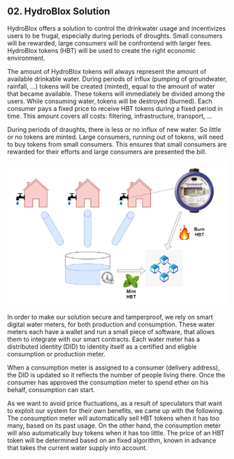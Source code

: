 ## 02. HydroBlox Solution

HydroBlox offers a solution to control the drinkwater usage and incentivizes users to be frugal, especially during periods of droughts.
Small consumers will be rewarded, large consumers will be confrontend with larger fees.
HydroBlox tokens (HBT) will be used to create the right economic environment.

The amount of HydroBlox tokens will always represent the amount of available drinkable water.
During periods of influx (pumping of groundwater, rainfall, ...) tokens will be created (minted), equal to the amount of water that became available.
These tokens will immediately be divided among the users.
While consuming water, tokens will be destroyed (burned).
Each consumer pays a fixed price to receive HBT tokens during a fixed period in time.
This amount covers all costs: filtering, infrastructure, transport, ...

During periods of draughts, there is less or no influx of new water. So little or no tokens are minted.
Large consumers, running out of tokens, will need to buy tokens from small consumers.
This ensures that small consumers are rewarded for their efforts and large consumers are presented the bill.

![HydroBlox mechanism](images/hydroblox_mechanism.png)

In order to make our solution secure and tamperproof, we rely on smart digital water meters, for both production and consumption.
These water meters each have a wallet and run a small piece of software, that allows them to integrate with our smart contracts.
Each water meter has a distributed identity (DID) to identity itself as a certified and eligble consumption or production meter.

When a consumption meter is assigned to a consumer (delivery address), the DID is updated so it reflects the number of people living there.
Once the consumer has approved the consumption meter to spend ether on his behalf, consumption can start.

As we want to avoid price fluctuations, as a result of speculators that want to exploit our system for their own benefits, we came up with the following.
The consumption meter will automatically sell HBT tokens when it has too many, based on its past usage.
On the other hand, the consumption meter will also automatically buy tokens when it has too little.
The price of an HBT token will be determined based on an fixed algorithm, known in advance that takes the current water supply into account.
